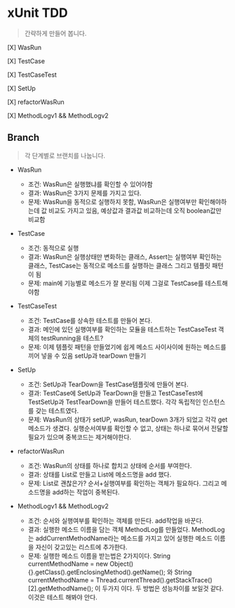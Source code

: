 # xUnit TDD
> 간략하게 만들어 봅니다.

[X] WasRun 

[X] TestCase

[X] TestCaseTest 

[X] SetUp

[X] refactorWasRun

[X] MethodLogv1 && MethodLogv2
## Branch
> 각 단계별로 브랜치를 나눕니다.

* WasRun
   * 조건: WasRun은 실행했냐를 확인할 수 있어야함
   * 결과: WasRun은 3가지 문제를 가지고 있다.
   * 문제: WasRun을 동적으로 실행하지 못함, WasRun은 실행여부만 확인해야하는데 값 비교도 가지고 있음, 예상값과 결과값 비교하는데 오직 boolean값만 비교함

* TestCase
   * 조건: 동적으로 실행
   * 결과: WasRun은 실행상태만 변화하는 클래스, Assert는 실행여부 확인하는 클래스, TestCase는 동적으로 메소드를 실행하는 클래스 그리고 템플릿 패턴이 됨
   * 문제: main에 기능별로 메소드가 잘 분리됨 이제 그걸로 TestCase를 테스트해야함
   
* TestCaseTest
  * 조건: TestCase를 상속한 테스트를 만들어 본다.
  * 결과: 메인에 있던 실행여부를 확인하는 모듈을 테스트하는 TestCaseTest 객체의 testRunning을 테스트? 
  * 문제: 이제 템플릿 패턴을 만들었기에 쉽게 메소드 사이사이에 원하는 메소드를 끼어 넣을 수 있음 setUp과 tearDown 만들기
   
* SetUp
  * 조건: SetUp과 TearDown을 TestCase템플릿에 만들어 본다.
  * 결과: TestCase에 SetUp과 TearDown을 만들고 TestCaseTest에 TestSetUp과 TestTearDown을 만들어 테스트했다. 각각 독립적인 인스턴스를 갖는 테스트였다.
  * 문제: WasRun의 상태가 setUP, wasRun, tearDown 3개가 되었고 각각 get메소드가 생겼다. 실행순서여부를 확인할 수 없고, 상태는 하나로 묶어서 전달할 필요가 있으며 중복코드는 제거해야한다.
  
* refactorWasRun
  * 조건: WasRun의 상태를 하나로 합치고 상태에 순서를 부여한다.
  * 결과: 상태를 List로 만들고 List에 메소드명을 add 했다.
  * 문제: List로 괜찮은가? 순서+실행여부를 확인하는 객체가 필요하다. 그리고 메소드명을 add하는 작업이 중복된다.
  
* MethodLogv1 && MethodLogv2
  * 조건: 순서와 실행여부를 확인하는 객체를 만든다. add작업을 바꾼다.
  * 결과: 실행한 메소드 이름을 담는 객체 MethodLog를 만들었다. MethodLog는 addCurrentMethodName라는 메소드를 가지고 있어 실행한 메소드 이름을 자신이 갖고있는 리스트에 추가한다.
  * 문제: 실행한 메소드 이름을 받는법은 2가지이다. String currentMethodName = new Object() {}.getClass().getEnclosingMethod().getName(); 와 String currentMethodName = Thread.currentThread().getStackTrace()[2].getMethodName(); 이 두가지 이다. 두 방법은 성능차이를 보일것 같다. 이것은 테스트 해봐야 안다.
  
  
  
  
  
